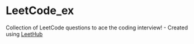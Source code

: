 # LeetCode_ex
Collection of LeetCode questions to ace the coding interview! - Created using [LeetHub](https://github.com/QasimWani/LeetHub)

